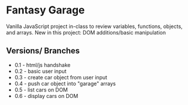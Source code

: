 Fantasy Garage
==============

Vanilla JavaScript project in-class to review variables, functions, objects, and arrays.  New in this project: DOM additions/basic manipulation

Versions/ Branches
------------
* 0.1 - html/js handshake
* 0.2 - basic user input
* 0.3 - create car object from user input
* 0.4 - push car object into "garage" arrays
* 0.5 - list cars on DOM
* 0.6 - display cars on DOM
